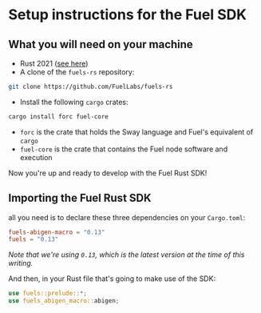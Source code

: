 # Setup instructions for the Fuel SDK

## What you will need on your machine

- Rust 2021 ([see here](https://doc.rust-lang.org/cargo/getting-started/installation.html))
- A clone of the `fuels-rs` repository:

```sh
git clone https://github.com/FuelLabs/fuels-rs
```

- Install the following `cargo` crates:

```sh
cargo install forc fuel-core
```

- `forc` is the crate that holds the Sway language and Fuel's equivalent of `cargo`
- `fuel-core` is the crate that contains the Fuel node software and execution

Now you're up and ready to develop with the Fuel Rust SDK!

## Importing the Fuel Rust SDK

all you need is to declare these three dependencies on your `Cargo.toml`:

```toml
fuels-abigen-macro = "0.13"
fuels = "0.13"
```

_Note that we're using `0.13`, which is the latest version at the time of this writing._

And then, in your Rust file that's going to make use of the SDK:

```rust
use fuels::prelude::*;
use fuels_abigen_macro::abigen;
```

